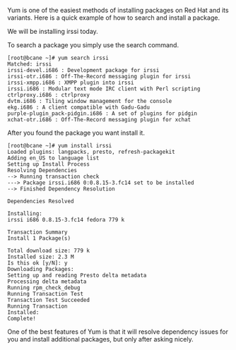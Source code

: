 
Yum is one of the easiest methods of installing packages on Red Hat and its variants. Here is a quick example of how to search and install a package.

We will be installing irssi today.

To search a package you simply use the search command.

    [root@bcane ~]# yum search irssi  
    Matched: irssi   
    irssi-devel.i686 : Development package for irssi  
    irssi-otr.i686 : Off-The-Record messaging plugin for irssi  
    irssi-xmpp.i686 : XMPP plugin into irssi  
    irssi.i686 : Modular text mode IRC client with Perl scripting  
    ctrlproxy.i686 : ctrlproxy  
    dvtm.i686 : Tiling window management for the console  
    ekg.i686 : A client compatible with Gadu-Gadu  
    purple-plugin_pack-pidgin.i686 : A set of plugins for pidgin  
    xchat-otr.i686 : Off-The-Record messaging plugin for xchat

After you found the package you want install it.

    [root@bcane ~]# yum install irssi
    Loaded plugins: langpacks, presto, refresh-packagekit  
    Adding en_US to language list  
    Setting up Install Process  
    Resolving Dependencies  
    --> Running transaction check  
    ---> Package irssi.i686 0:0.8.15-3.fc14 set to be installed  
    --> Finished Dependency Resolution  
      
    Dependencies Resolved  
      
    Installing:  
    irssi i686 0.8.15-3.fc14 fedora 779 k  
      
    Transaction Summary  
    Install 1 Package(s)  
      
    Total download size: 779 k  
    Installed size: 2.3 M  
    Is this ok [y/N]: y  
    Downloading Packages:  
    Setting up and reading Presto delta metadata  
    Processing delta metadata  
    Running rpm_check_debug  
    Running Transaction Test  
    Transaction Test Succeeded  
    Running Transaction  
    Installed:  
    Complete!

One of the best features of Yum is that it will resolve dependency issues for you and install additional packages, but only after asking nicely.
